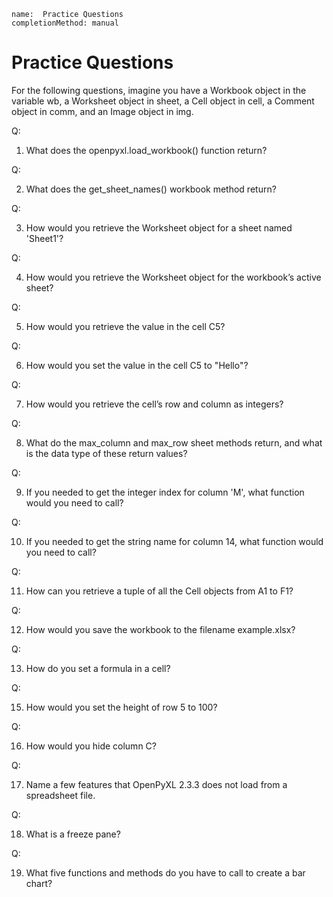 ```ngMeta
name:  Practice Questions
completionMethod: manual
```
# Practice Questions
For the following questions, imagine you have a Workbook object in the variable wb, a Worksheet object in sheet, a Cell object in cell, a Comment object in comm, and an Image object in img.


Q:

1. What does the openpyxl.load_workbook() function return?

Q:

2. What does the get_sheet_names() workbook method return?

Q:

3. How would you retrieve the Worksheet object for a sheet named 'Sheet1'?

Q:

4. How would you retrieve the Worksheet object for the workbook’s active sheet?

Q:

5. How would you retrieve the value in the cell C5?

Q:

6. How would you set the value in the cell C5 to "Hello"?

Q:

7. How would you retrieve the cell’s row and column as integers?

Q:

8. What do the max_column and max_row sheet methods return, and what is the data type of these return values?

Q:

9. If you needed to get the integer index for column 'M', what function would you need to call?

Q:

10. If you needed to get the string name for column 14, what function would you need to call?

Q:

11. How can you retrieve a tuple of all the Cell objects from A1 to F1?

Q:

12. How would you save the workbook to the filename example.xlsx?

Q:

13. How do you set a formula in a cell?

Q:

15. How would you set the height of row 5 to 100?

Q:

16. How would you hide column C?

Q:

17. Name a few features that OpenPyXL 2.3.3 does not load from a spreadsheet file.

Q:

18. What is a freeze pane?

Q:

19. What five functions and methods do you have to call to create a bar chart?

